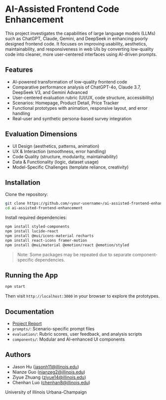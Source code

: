 # AI-Assisted Frontend Code Enhancement

This project investigates the capabilities of large language models (LLMs) such as ChatGPT, Claude, Gemini, and DeepSeek in enhancing poorly designed frontend code. It focuses on improving usability, aesthetics, maintainability, and responsiveness in web UIs by converting low-quality code into cleaner, more user-centered interfaces using AI-driven prompts.

## Features

- AI-powered transformation of low-quality frontend code
- Comparative performance analysis of ChatGPT-4o, Claude 3.7, DeepSeek V3, and Gemini Advanced
- User-centered evaluation rubric (UI/UX, code structure, accessibility)
- Scenarios: Homepage, Product Detail, Price Tracker
- Functional prototypes with animation, responsive layout, and error handling
- Real-user and synthetic persona-based survey integration

## Evaluation Dimensions

- UI Design (aesthetics, patterns, animation)
- UX & Interaction (smoothness, error handling)
- Code Quality (structure, modularity, maintainability)
- Data & Functionality (logic, dataset usage)
- Model-Specific Challenges (template reliance, creativity)

## Installation

Clone the repository:

```bash
git clone https://github.com/<your-username>/ai-assisted-frontend-enhancement.git
cd ai-assisted-frontend-enhancement
```

Install required dependencies:

```bash
npm install styled-components
npm install lucide-react
npm install @mui/icons-material recharts
npm install react-icons framer-motion
npm install @mui/material @emotion/react @emotion/styled
```

> Note: Some packages may be repeated due to separate component-specific dependencies.

## Running the App

```bash
npm start
```

Then visit `http://localhost:3000` in your browser to explore the prototypes.

## Documentation

- [Project Report](https://docs.google.com/document/d/111pXzJ82Q0IZlWvJEp3dj3Rd3EJoATMaim8iF1wROVg/edit?usp=sharing)
- `prompts/`: Scenario-specific prompt files
- `evaluation/`: Rubric scores, user feedback, and analysis scripts
- `components/`: Modular and AI-enhanced UI components

## Authors

- Jason Hu (jasonh11@illinois.edu)
- Nianze Guo (nianzeg2@illinois.edu)
- Ziyue Zhuang (ziyue14@illinois.edu)
- Chenhan Luo (chenhan8@illinois.edu)

University of Illinois Urbana-Champaign
